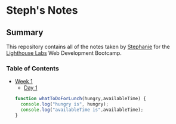 # Steph's Notes
## Summary
This repository contains all of the notes taken by [Stephanie](https://github.com/stephsteph123) for the [Lighthouse Labs](https://www.lighthouselabs.ca/) Web Development Bootcamp.

### Table of Contents
* [Week 1](/Users/stephanierowe/focal/week_1)
  * [Day 1](/Users/stephanierowe/focal/week_1/day_1)
  ```javascript
  function whatToDoForLunch(hungry,availableTime) {
    console.log("hungry is", hungry);
    console.log("availableTime is",availableTime);
  }